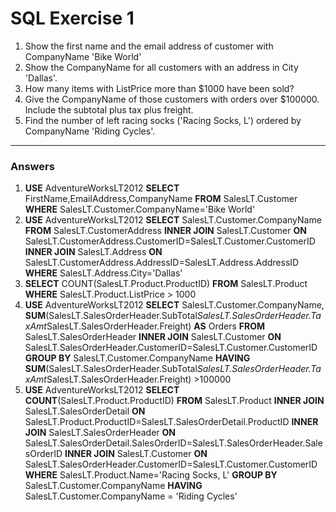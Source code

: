 # SQL Exercise 1
1. Show the first name and the email address of customer with CompanyName 'Bike World'
2. Show the CompanyName for all customers with an address in City 'Dallas'.
3. How many items with ListPrice more than $1000 have been sold?
4. Give the CompanyName of those customers with orders over $100000. Include the subtotal plus tax plus freight.
5. Find the number of left racing socks ('Racing Socks, L') ordered by CompanyName 'Riding Cycles'.
---
### Answers
1. **USE** AdventureWorksLT2012
   **SELECT** FirstName,EmailAddress,CompanyName
   **FROM** SalesLT.Customer
   **WHERE** SalesLT.Customer.CompanyName='Bike World'
2. **USE** AdventureWorksLT2012
   **SELECT** SalesLT.Customer.CompanyName
   **FROM** SalesLT.CustomerAddress
   **INNER JOIN** SalesLT.Customer **ON**
   SalesLT.CustomerAddress.CustomerID=SalesLT.Customer.CustomerID
   **INNER JOIN** SalesLT.Address **ON**
   SalesLT.CustomerAddress.AddressID=SalesLT.Address.AddressID
   **WHERE** SalesLT.Address.City='Dallas'
3. **SELECT** COUNT(SalesLT.Product.ProductID)
   **FROM** SalesLT.Product
   **WHERE** SalesLT.Product.ListPrice > 1000
4. **USE** AdventureWorksLT2012
   **SELECT** SalesLT.Customer.CompanyName,
   **SUM**(SalesLT.SalesOrderHeader.SubTotal*SalesLT.SalesOrderHeader.TaxAmt*SalesLT.SalesOrderHeader.Freight) **AS** Orders
   **FROM** SalesLT.SalesOrderHeader
   **INNER JOIN** SalesLT.Customer **ON**
   SalesLT.SalesOrderHeader.CustomerID=SalesLT.Customer.CustomerID
   **GROUP BY** SalesLT.Customer.CompanyName
   **HAVING** **SUM**(SalesLT.SalesOrderHeader.SubTotal*SalesLT.SalesOrderHeader.TaxAmt*SalesLT.SalesOrderHeader.Freight) >100000
5. **USE** AdventureWorksLT2012
   **SELECT**
   **COUNT**(SalesLT.Product.ProductID)
   **FROM** SalesLT.Product
   **INNER JOIN** SalesLT.SalesOrderDetail **ON**
   SalesLT.Product.ProductID=SalesLT.SalesOrderDetail.ProductID
   **INNER JOIN** SalesLT.SalesOrderHeader **ON**
   SalesLT.SalesOrderDetail.SalesOrderID=SalesLT.SalesOrderHeader.SalesOrderID
   **INNER JOIN** SalesLT.Customer **ON**
   SalesLT.SalesOrderHeader.CustomerID=SalesLT.Customer.CustomerID
   **WHERE** SalesLT.Product.Name='Racing Socks, L'
   **GROUP BY** SalesLT.Customer.CompanyName 
   **HAVING** SalesLT.Customer.CompanyName = 'Riding Cycles'   
